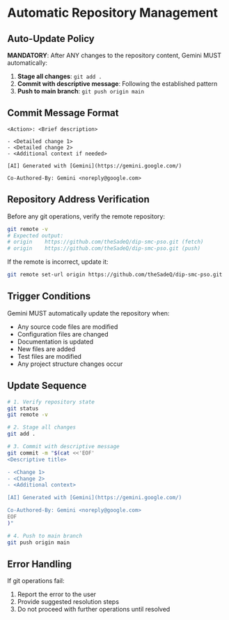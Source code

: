 # Automatic Repository Management

## Auto-Update Policy

**MANDATORY**: After ANY changes to the repository content, Gemini MUST automatically:

1. **Stage all changes**: `git add .`
2. **Commit with descriptive message**: Following the established pattern
3. **Push to main branch**: `git push origin main`

## Commit Message Format

```
<Action>: <Brief description>

- <Detailed change 1>
- <Detailed change 2>
- <Additional context if needed>

[AI] Generated with [Gemini](https://gemini.google.com/)

Co-Authored-By: Gemini <noreply@google.com>
```

## Repository Address Verification

Before any git operations, verify the remote repository:
```bash
git remote -v
# Expected output:
# origin	https://github.com/theSadeQ/dip-smc-pso.git (fetch)
# origin	https://github.com/theSadeQ/dip-smc-pso.git (push)
```

If the remote is incorrect, update it:
```bash
git remote set-url origin https://github.com/theSadeQ/dip-smc-pso.git
```

## Trigger Conditions

Gemini MUST automatically update the repository when:
- Any source code files are modified
- Configuration files are changed
- Documentation is updated
- New files are added
- Test files are modified
- Any project structure changes occur

## Update Sequence

```bash
# 1. Verify repository state
git status
git remote -v

# 2. Stage all changes
git add .

# 3. Commit with descriptive message
git commit -m "$(cat <<'EOF'
<Descriptive title>

- <Change 1>
- <Change 2>
- <Additional context>

[AI] Generated with [Gemini](https://gemini.google.com/)

Co-Authored-By: Gemini <noreply@google.com>
EOF
)"

# 4. Push to main branch
git push origin main
```

## Error Handling

If git operations fail:
1. Report the error to the user
2. Provide suggested resolution steps
3. Do not proceed with further operations until resolved
